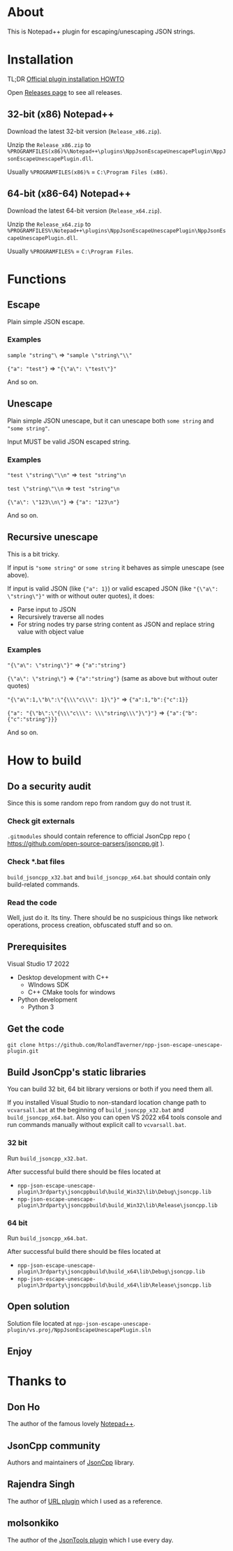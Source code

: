 # About

This is Notepad++ plugin for escaping/unescaping JSON strings.

# Installation

TL;DR [Official plugin installation HOWTO](https://npp-user-manual.org/docs/plugins/)

Open [Releases page](https://github.com/RolandTaverner/npp-json-escape-unescape-plugin/releases) to see all releases.

## 32-bit (x86) Notepad++

Download the latest 32-bit version (`Release_x86.zip`).

Unzip the `Release_x86.zip` to `%PROGRAMFILES(x86)%\Notepad++\plugins\NppJsonEscapeUnescapePlugin\NppJsonEscapeUnescapePlugin.dll`.

Usually `%PROGRAMFILES(x86)%` = `C:\Program Files (x86)`.

## 64-bit (x86-64) Notepad++

Download the latest 64-bit version (`Release_x64.zip`).

Unzip the `Release_x64.zip` to `%PROGRAMFILES%\Notepad++\plugins\NppJsonEscapeUnescapePlugin\NppJsonEscapeUnescapePlugin.dll`.

Usually `%PROGRAMFILES%` = `C:\Program Files`.

# Functions

## Escape

Plain simple JSON escape.

### Examples

`sample "string"\` => `"sample \"string\"\\"`

`{"a": "test"}` => `"{\"a\": \"test\"}"`

And so on.

## Unescape

Plain simple JSON unescape, but it can unescape both `some string` and `"some string"`.

Input MUST be valid JSON escaped string.

### Examples

`"test \"string\"\\n"` => `test "string"\n`

`test \"string\"\\n` => `test "string"\n`

`{\"a\": \"123\\n\"}` => `{"a": "123\n"}`

And so on.

## Recursive unescape

This is a bit tricky.

If input is `"some string"` or `some string` it behaves as simple unescape (see above).

If input is valid JSON (like `{"a": 1}`) or valid escaped JSON (like `"{\"a\": \"string\"}"` with or without outer quotes), it does:
- Parse input to JSON
- Recursively traverse all nodes
- For string nodes try parse string content as JSON and replace string value with object value

### Examples

`"{\"a\": \"string\"}"` => `{"a":"string"}`

`{\"a\": \"string\"}` => `{"a":"string"}` (same as above but without outer quotes)

`"{\"a\":1,\"b\":\"{\\\"c\\\": 1}\"}"` => `{"a":1,"b":{"c":1}}`

`{"a": "{\"b\":\"{\\\"c\\\": \\\"string\\\"}\"}"}` => `{"a":{"b":{"c":"string"}}}`

And so on.

# How to build

## Do a security audit

Since this is some random repo from random guy do not trust it.

### Check git externals

`.gitmodules` should contain reference to official JsonCpp repo ( https://github.com/open-source-parsers/jsoncpp.git ).

### Check *.bat files

`build_jsoncpp_x32.bat` and `build_jsoncpp_x64.bat` should contain only build-related commands.

### Read the code

Well, just do it. Its tiny. There should be no suspicious things like network operations, process creation, obfuscated stuff and so on.

## Prerequisites

Visual Studio 17 2022
- Desktop development with C++
  - WIndows SDK
  - C++ CMake tools for windows
- Python development
  - Python 3
  
## Get the code

`git clone https://github.com/RolandTaverner/npp-json-escape-unescape-plugin.git`

## Build JsonCpp's static libraries

You can build 32 bit, 64 bit library versions or both if you need them all.

If you installed Visual Studio to non-standard location change path to `vcvarsall.bat` at the beginning of `build_jsoncpp_x32.bat` and `build_jsoncpp_x64.bat`. Also you can open VS 2022 x64 tools console and run commands manually without explicit call to `vcvarsall.bat`.

### 32 bit

Run `build_jsoncpp_x32.bat`. 

After successful build there should be files located at
- `npp-json-escape-unescape-plugin\3rdparty\jsoncppbuild\build_Win32\lib\Debug\jsoncpp.lib`
- `npp-json-escape-unescape-plugin\3rdparty\jsoncppbuild\build_Win32\lib\Release\jsoncpp.lib`

### 64 bit

Run `build_jsoncpp_x64.bat`.

After successful build there should be files located at
- `npp-json-escape-unescape-plugin\3rdparty\jsoncppbuild\build_x64\lib\Debug\jsoncpp.lib`
- `npp-json-escape-unescape-plugin\3rdparty\jsoncppbuild\build_x64\lib\Release\jsoncpp.lib`

## Open solution

Solution file located at `npp-json-escape-unescape-plugin/vs.proj/NppJsonEscapeUnescapePlugin.sln`

## Enjoy

# Thanks to

## Don Ho

The author of the famous lovely [Notepad++](https://notepad-plus-plus.org).

## JsonCpp community

Authors and maintainers of [JsonCpp](https://github.com/open-source-parsers/jsoncpp) library.

## Rajendra Singh

The author of [URL plugin](https://github.com/SinghRajenM/nppURLPlugin) which I used as a reference.

## molsonkiko

The author of the [JsonTools plugin](https://github.com/molsonkiko/JsonToolsNppPlugin) which I use every day.
